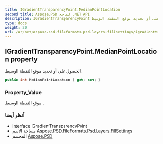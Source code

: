 ```yaml
---
title: IGradientTransparencyPoint.MedianPointLocation
second_title: Aspose.PSD لمرجع .NET API
description: IGradientTransparencyPoint ملكية. الحصول على أو تحديد موقع النقطة الوسيط.
type: docs
weight: 20
url: /ar/net/aspose.psd.fileformats.psd.layers.fillsettings/igradienttransparencypoint/medianpointlocation/
---
```

## IGradientTransparencyPoint.MedianPointLocation property

الحصول على أو تحديد موقع النقطة الوسيط.

```csharp
public int MedianPointLocation { get; set; }
```

### Property_Value

موقع النقطة الوسيط .

### أنظر أيضا

* interface [IGradientTransparencyPoint](../)
* مساحة الاسم [Aspose.PSD.FileFormats.Psd.Layers.FillSettings](../../igradienttransparencypoint/)
* المجسم [Aspose.PSD](../../../)


